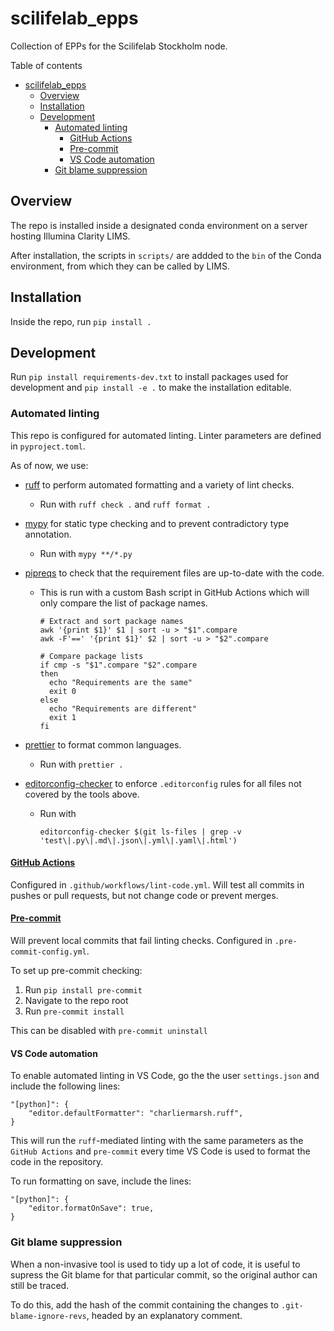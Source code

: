 # scilifelab_epps

Collection of EPPs for the Scilifelab Stockholm node.

Table of contents

- [scilifelab\_epps](#scilifelab_epps)
  - [Overview](#overview)
  - [Installation](#installation)
  - [Development](#development)
    - [Automated linting](#automated-linting)
      - [GitHub Actions](#github-actions)
      - [Pre-commit](#pre-commit)
      - [VS Code automation](#vs-code-automation)
    - [Git blame suppression](#git-blame-suppression)

## Overview

The repo is installed inside a designated conda environment on a server hosting Illumina Clarity LIMS.

After installation, the scripts in `scripts/` are addded to the `bin` of the Conda environment, from which they can be called by LIMS.

## Installation

Inside the repo, run `pip install .`

## Development

Run `pip install requirements-dev.txt` to install packages used for development and `pip install -e .` to make the installation editable.

### Automated linting

This repo is configured for automated linting. Linter parameters are defined in `pyproject.toml`.

As of now, we use:

- [ruff](https://docs.astral.sh/ruff/) to perform automated formatting and a variety of lint checks.
  - Run with `ruff check .` and `ruff format .`
- [mypy](https://mypy.readthedocs.io/en/stable/) for static type checking and to prevent contradictory type annotation.
  - Run with `mypy **/*.py`
- [pipreqs](https://github.com/bndr/pipreqs) to check that the requirement files are up-to-date with the code.

  - This is run with a custom Bash script in GitHub Actions which will only compare the list of package names.

    ```
    # Extract and sort package names
    awk '{print $1}' $1 | sort -u > "$1".compare
    awk -F'==' '{print $1}' $2 | sort -u > "$2".compare

    # Compare package lists
    if cmp -s "$1".compare "$2".compare
    then
      echo "Requirements are the same"
      exit 0
    else
      echo "Requirements are different"
      exit 1
    fi
    ```

- [prettier](https://prettier.io/) to format common languages.
  - Run with `prettier .`
- [editorconfig-checker](https://github.com/editorconfig-checker/editorconfig-checker) to enforce `.editorconfig` rules for all files not covered by the tools above.
  - Run with
    ```
    editorconfig-checker $(git ls-files | grep -v 'test\|.py\|.md\|.json\|.yml\|.yaml\|.html')
    ```

#### [GitHub Actions](https://docs.github.com/en/actions)

Configured in `.github/workflows/lint-code.yml`. Will test all commits in pushes or pull requests, but not change code or prevent merges.

#### [Pre-commit](https://pre-commit.com/)

Will prevent local commits that fail linting checks. Configured in `.pre-commit-config.yml`.

To set up pre-commit checking:

1. Run `pip install pre-commit`
2. Navigate to the repo root
3. Run `pre-commit install`

This can be disabled with `pre-commit uninstall`

#### VS Code automation

To enable automated linting in VS Code, go the the user `settings.json` and include the following lines:

```
"[python]": {
    "editor.defaultFormatter": "charliermarsh.ruff",
}
```

This will run the `ruff`-mediated linting with the same parameters as the `GitHub Actions` and `pre-commit` every time VS Code is used to format the code in the repository.

To run formatting on save, include the lines:

```
"[python]": {
    "editor.formatOnSave": true,
}
```

### Git blame suppression

When a non-invasive tool is used to tidy up a lot of code, it is useful to supress the Git blame for that particular commit, so the original author can still be traced.

To do this, add the hash of the commit containing the changes to `.git-blame-ignore-revs`, headed by an explanatory comment.
